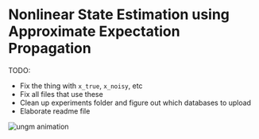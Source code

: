 # Nonlinear State Estimation using Approximate Expectation Propagation


TODO:
- Fix the thing with `x_true`, `x_noisy`, etc
- Fix all files that use these
- Clean up experiments folder and figure out which databases to upload
- Elaborate readme file

![ungm animation](https://github.com/mpd37/pyStateEstimator/blob/finalise_code/Notebooks/ungm_animation.gif)
